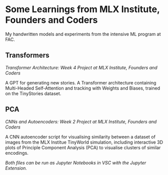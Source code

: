 # Some Learnings from MLX Institute, Founders and Coders
My handwritten models and experiments from the intensive ML program at FAC.

## Transformers
*Transformer Architecture: Week 4 Project at MLX Institute, Founders and Coders*

A GPT for generating new stories. A Transformer architecture containing Multi-Headed Self-Attention and tracking with Weights and Biases, trained on the TinyStories dataset. 

## PCA
*CNNs and Autoencoders: Week 2 Project at MLX Institute, Founders and Coders*

A CNN autoencoder script for visualising similarity between a dataset of images from the MLX Institue TinyWorld simulation, including interactive 3D plots of Principle Component Analysis (PCA) to visualise clusters of similar encodings. 


*Both files can be run as Jupyter Notebooks in VSC with the Jupyter Extension.*
